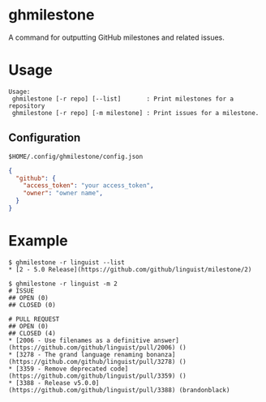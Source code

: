 # ghmilestone
A command for outputting GitHub milestones and related issues.

# Usage

```
Usage:
 ghmilestone [-r repo] [--list]       : Print milestones for a repository
 ghmilestone [-r repo] [-m milestone] : Print issues for a milestone.
```

## Configuration

`$HOME/.config/ghmilestone/config.json`

```json
{
  "github": {
    "access_token": "your access_token",
    "owner": "owner name",
  }
}
```

# Example

```
$ ghmilestone -r linguist --list
* [2 - 5.0 Release](https://github.com/github/linguist/milestone/2)
```

```
$ ghmilestone -r linguist -m 2
# ISSUE
## OPEN (0)
## CLOSED (0)

# PULL REQUEST
## OPEN (0)
## CLOSED (4)
* [2006 - Use filenames as a definitive answer](https://github.com/github/linguist/pull/2006) ()
* [3278 - The grand language renaming bonanza](https://github.com/github/linguist/pull/3278) ()
* [3359 - Remove deprecated code](https://github.com/github/linguist/pull/3359) ()
* [3388 - Release v5.0.0](https://github.com/github/linguist/pull/3388) (brandonblack)
```
